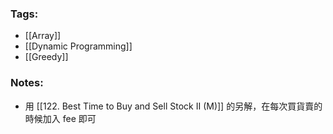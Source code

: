 ### Tags:
- [[Array]]
- [[Dynamic Programming]]
- [[Greedy]]
### Notes:
- 用 [[122. Best Time to Buy and Sell Stock II (M)]] 的另解，在每次買貨賣的時候加入 fee 即可



